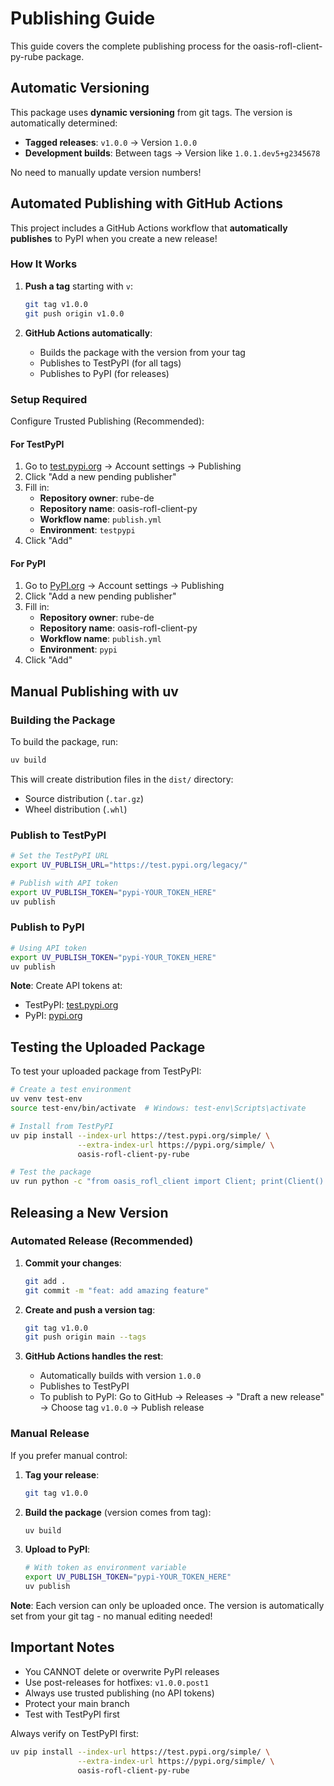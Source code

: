 # Publishing Guide

This guide covers the complete publishing process for the oasis-rofl-client-py-rube package.

## Automatic Versioning

This package uses **dynamic versioning** from git tags. The version is automatically determined:
- **Tagged releases**: `v1.0.0` → Version `1.0.0`
- **Development builds**: Between tags → Version like `1.0.1.dev5+g2345678`

No need to manually update version numbers!

## Automated Publishing with GitHub Actions

This project includes a GitHub Actions workflow that **automatically publishes** to PyPI when you create a new release!

### How It Works

1. **Push a tag** starting with `v`:
   ```bash
   git tag v1.0.0
   git push origin v1.0.0
   ```

2. **GitHub Actions automatically**:
   - Builds the package with the version from your tag
   - Publishes to TestPyPI (for all tags)
   - Publishes to PyPI (for releases)

### Setup Required

Configure Trusted Publishing (Recommended):

#### For TestPyPI
1. Go to [test.pypi.org](https://test.pypi.org) → Account settings → Publishing
2. Click "Add a new pending publisher"
3. Fill in:
   - **Repository owner**: rube-de
   - **Repository name**: oasis-rofl-client-py
   - **Workflow name**: `publish.yml`
   - **Environment**: `testpypi`
4. Click "Add"

#### For PyPI
1. Go to [PyPI.org](https://pypi.org) → Account settings → Publishing
2. Click "Add a new pending publisher"
3. Fill in:
   - **Repository owner**: rube-de
   - **Repository name**: oasis-rofl-client-py
   - **Workflow name**: `publish.yml`
   - **Environment**: `pypi`
4. Click "Add"

## Manual Publishing with uv

### Building the Package

To build the package, run:

```bash
uv build
```

This will create distribution files in the `dist/` directory:
- Source distribution (`.tar.gz`)
- Wheel distribution (`.whl`)

### Publish to TestPyPI

```bash
# Set the TestPyPI URL
export UV_PUBLISH_URL="https://test.pypi.org/legacy/"

# Publish with API token
export UV_PUBLISH_TOKEN="pypi-YOUR_TOKEN_HERE"
uv publish
```

### Publish to PyPI

```bash
# Using API token
export UV_PUBLISH_TOKEN="pypi-YOUR_TOKEN_HERE"
uv publish
```

**Note**: Create API tokens at:
- TestPyPI: [test.pypi.org](https://test.pypi.org/manage/account/#api-tokens)
- PyPI: [pypi.org](https://pypi.org/manage/account/#api-tokens)

## Testing the Uploaded Package

To test your uploaded package from TestPyPI:

```bash
# Create a test environment
uv venv test-env
source test-env/bin/activate  # Windows: test-env\Scripts\activate

# Install from TestPyPI
uv pip install --index-url https://test.pypi.org/simple/ \
               --extra-index-url https://pypi.org/simple/ \
               oasis-rofl-client-py-rube

# Test the package
uv run python -c "from oasis_rofl_client import Client; print(Client().ping())"
```

## Releasing a New Version

### Automated Release (Recommended)

1. **Commit your changes**:
   ```bash
   git add .
   git commit -m "feat: add amazing feature"
   ```

2. **Create and push a version tag**:
   ```bash
   git tag v1.0.0
   git push origin main --tags
   ```

3. **GitHub Actions handles the rest**:
   - Automatically builds with version `1.0.0`
   - Publishes to TestPyPI
   - To publish to PyPI: Go to GitHub → Releases → "Draft a new release" → Choose tag `v1.0.0` → Publish release

### Manual Release

If you prefer manual control:

1. **Tag your release**:
   ```bash
   git tag v1.0.0
   ```

2. **Build the package** (version comes from tag):
   ```bash
   uv build
   ```

3. **Upload to PyPI**:
   ```bash
   # With token as environment variable
   export UV_PUBLISH_TOKEN="pypi-YOUR_TOKEN_HERE"
   uv publish
   ```

**Note**: Each version can only be uploaded once. The version is automatically set from your git tag - no manual editing needed!

## Important Notes

- You CANNOT delete or overwrite PyPI releases
- Use post-releases for hotfixes: `v1.0.0.post1`
- Always use trusted publishing (no API tokens)
- Protect your main branch
- Test with TestPyPI first

Always verify on TestPyPI first:
```bash
uv pip install --index-url https://test.pypi.org/simple/ \
               --extra-index-url https://pypi.org/simple/ \
               oasis-rofl-client-py-rube
```